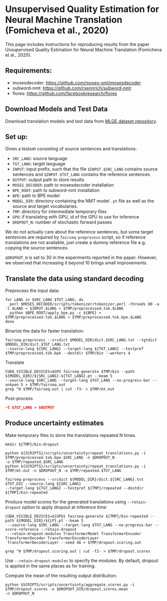 # Unsupervised Quality Estimation for Neural Machine Translation (Fomicheva et al., 2020)

This page includes instructions for reproducing results from the paper Unsupervised Quality Estimation for Neural
Machine Translation (Fomicheva et al., 2020).

## Requirements:

* mosesdecoder: https://github.com/moses-smt/mosesdecoder
* subword-nmt: https://github.com/rsennrich/subword-nmt
* flores: https://github.com/facebookresearch/flores

## Download Models and Test Data

Download translation models and test data from [MLQE dataset repository](https://github.com/facebookresearch/mlqe).

## Set up:

Given a testset consisting of source sentences and translations:

* `SRC_LANG`: source language
* `TGT_LANG`: target language
* `INPUT`: input prefix, such that the file `$INPUT.$SRC_LANG` contains source sentences and `$INPUT.$TGT_LANG`
contains the reference sentences
* `OUTPUT`: output path to store results
* `MOSES_DECODER`: path to mosesdecoder installation
* `BPE_ROOT`: path to subword-nmt installation
* `BPE`: path to BPE model
* `MODEL_DIR`: directory containing the NMT model `.pt` file as well as the source and target vocabularies.
* `TMP`: directory for intermediate temporary files
* `GPU`: if translating with GPU, id of the GPU to use for inference
* `DROPOUT_N`: number of stochastic forward passes

We do not actually care about the reference sentences, but some target sentences are required 
by `fairseq-preprocess` script, so if reference translations are not available, just 
create a dummy reference file e.g. copying the source sentences.

`$DROPOUT_N` is set to 30 in the experiments reported in the paper. However, we observed that increasing it beyond 10 
brings small improvements.

## Translate the data using standard decoding

Preprocess the input data:
```
for LANG in $SRC_LANG $TGT_LANG; do
  perl $MOSES_DECODER/scripts/tokenizer/tokenizer.perl -threads 80 -a -l $LANG < $INPUT.$LANG > $TMP/preprocessed.tok.$LANG
  python $BPE_ROOT/apply_bpe.py -c ${BPE} < $TMP/preprocessed.tok.$LANG > $TMP/preprocessed.tok.bpe.$LANG
done
```

Binarize the data for faster translation:

```
fairseq-preprocess --srcdict $MODEL_DIR/dict.$SRC_LANG.txt --tgtdict $MODEL_DIR/dict.$TGT_LANG.txt 
--source-lang ${SRC_LANG} --target-lang ${TGT_LANG} --testpref $TMP/preprocessed.tok.bpe --destdir $TMP/bin --workers 4
```

Translate

```
CUDA_VISIBLE_DEVICES=$GPU fairseq-generate $TMP/bin --path ${MODEL_DIR}/${SRC_LANG}-${TGT_LANG}.pt --beam 5
--source-lang $SRC_LANG --target-lang $TGT_LANG --no-progress-bar --unkpen 5 > $TMP/fairseq.out
grep ^H $TMP/fairseq.out | cut -f3- > $TMP/mt.out
```

Post-process

```sed -r 's/(@@ )| (@@ ?$)//g' < $TMP/mt.out | perl $MOSES_DECODER/scripts/tokenizer/detokenizer.perl 
-l $TGT_LANG > $OUTPUT
```

## Produce uncertainty estimates

Make temporary files to store the translations repeated N times.

```
mkdir ${TMP}/bin-dropout

python ${SCRIPTS}/scripts/uncertainty/repeat_translations.py -i $TMP/preprocessed.tok.bpe.$SRC_LANG -n $DROPOUT_N 
-o $TMP/repeated.$SRC_LANG
python ${SCRIPTS}/scripts/uncertainty/repeat_translations.py -i $TMP/mt.out -n $DROPOUT_N -o $TMP/repeated.$TGT_LANG

fairseq-preprocess --srcdict ${MODEL_DIR}/dict.${SRC_LANG}.txt $TGT_DIC --source-lang ${SRC_LANG} 
--target-lang ${TGT_LANG} --testpref ${TMP}/repeated --destdir ${TMP}/bin-repeated
```

Produce model scores for the generated translations using `--retain-dropout` option to apply dropout at inference time:

```
CUDA_VISIBLE_DEVICES=${GPU} fairseq-generate ${TMP}/bin-repeated --path ${MODEL_DIR}/${LP}.pt --beam 5
 --source-lang $SRC_LANG --target-lang $TGT_LANG --no-progress-bar --score-reference --retain-dropout
 --retain-dropout-modules TransformerModel TransformerEncoder TransformerDecoder TransformerEncoderLayer
 TransformerDecoderLayer --seed 46 > $TMP/dropout.scoring.out

grep ^H $TMP/dropout.scoring.out | cut -f2- > $TMP/dropout.scores

```

Use `--retain-dropout-modules` to specify the modules. By default, dropout is applied in the same places
as for training.

Compute the mean of the resulting output distribution:

```
python $SCRIPTS/scripts/uncertainty/aggregate_scores.py -i $TMP/dropout.scores -o $DROPOUT_DIR/dropout.scores.mean
-n $DROPOUT_N
```

